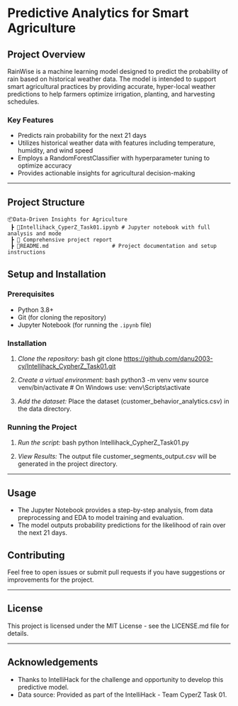 # Predictive Analytics for Smart Agriculture

## Project Overview
RainWise is a machine learning model designed to predict the probability of rain based on historical weather data. The model is intended to support smart agricultural practices by providing accurate, hyper-local weather predictions to help farmers optimize irrigation, planting, and harvesting schedules.

### Key Features
- Predicts rain probability for the next 21 days
- Utilizes historical weather data with features including temperature, humidity, and wind speed
- Employs a RandomForestClassifier with hyperparameter tuning to optimize accuracy
- Provides actionable insights for agricultural decision-making

---

## Project Structure
```
📦Data-Driven Insights for Agriculture
 ┣ 📂Intellihack_CyperZ_Task01.ipynb # Jupyter notebook with full analysis and mode
 ┣ 📂 Comprehensive project report
 ┣ 📜README.md                    # Project documentation and setup instructions

```


## Setup and Installation
### Prerequisites
- Python 3.8+
- Git (for cloning the repository)
- Jupyter Notebook (for running the `.ipynb` file)

### Installation
1. *Clone the repository:*
bash
git clone https://github.com/danu2003-cy/Intellihack_CypherZ_Task01.git


2. *Create a virtual environment:*
bash
python3 -m venv venv
source venv/bin/activate  # On Windows use: venv\Scripts\activate


3. *Add the dataset:*
Place the dataset (customer_behavior_analytics.csv) in the data directory.

### Running the Project

1. *Run the script:*
bash
python Intellihack_CypherZ_Task01.py


2. *View Results:*
The output file customer_segments_output.csv will be generated in the project directory.

---

## Usage
- The Jupyter Notebook provides a step-by-step analysis, from data preprocessing and EDA to model training and evaluation.
- The model outputs probability predictions for the likelihood of rain over the next 21 days.



## Contributing
Feel free to open issues or submit pull requests if you have suggestions or improvements for the project.

---

## License
This project is licensed under the MIT License - see the LICENSE.md file for details.

---

## Acknowledgements
- Thanks to IntelliHack for the challenge and opportunity to develop this predictive model.
- Data source: Provided as part of the IntelliHack - Team CyperZ Task 01.

